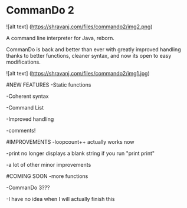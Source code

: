 # CommanDo 2
![alt text] (https://shravanj.com/files/commando2/img2.png)

A command line interpreter for Java, reborn.

CommanDo is back and better than ever with greatly improved handling thanks to better functions, cleaner syntax, and now its open to easy modifications.

![alt text] (https://shravanj.com/files/commando2/img1.jpg)

#NEW FEATURES
-Static functions

-Coherent syntax

-Command List

-Improved handling

-comments!


#IMPROVEMENTS
-loopcount++ actually works now

-print no longer displays a blank string if you run "print print"

-a lot of other minor improvements

#COMING SOON
-more functions

-CommanDo 3???

-I have no idea when I will actually finish this





